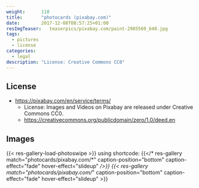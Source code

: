 ```yaml
---
weight:      110
title:       "photocards (pixabay.com)"
date:        2017-12-08T08:57:25+01:00
resImgTeaser:   teaserpics/pixabay.com/paint-2985569_640.jpg
tags:
  - pictures
  - license
categories:
  - legal
description: "License: Creative Commons CC0"
---
```



## License
* https://pixabay.com/en/service/terms/
  * License: Images and Videos on Pixabay are released under Creative Commons CC0.
  * https://creativecommons.org/publicdomain/zero/1.0/deed.en

## Images
{{< res-gallery-load-photoswipe >}}
using shortcode: {{</* res-gallery match="photocards/pixabay.com/*" caption-position="bottom" caption-effect="fade" hover-effect="slideup" */>}} 
{{< res-gallery match="photocards/pixabay.com/*" caption-position="bottom" caption-effect="fade" hover-effect="slideup" >}} 
